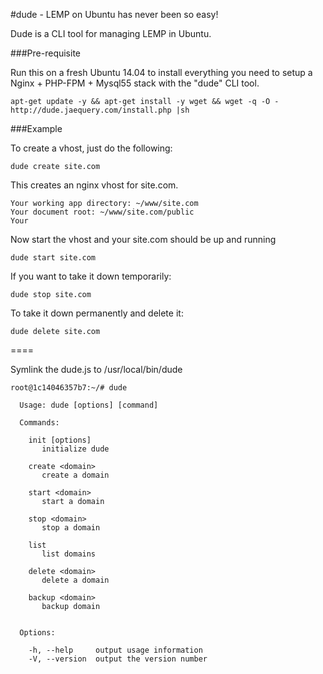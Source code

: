 #dude - LEMP on Ubuntu has never been so easy!

Dude is a CLI tool for managing LEMP in Ubuntu.

###Pre-requisite

Run this on a fresh Ubuntu 14.04 to install everything you need to setup a Nginx + PHP-FPM + Mysql55 stack with the "dude" CLI tool.

```
apt-get update -y && apt-get install -y wget && wget -q -O - http://dude.jaequery.com/install.php |sh
```

###Example

To create a vhost, just do the following:
```
dude create site.com
```

This creates an nginx vhost for site.com.

```
Your working app directory: ~/www/site.com
Your document root: ~/www/site.com/public
Your
```

Now start the vhost and your site.com should be up and running
```
dude start site.com
```

If you want to take it down temporarily:

```
dude stop site.com
```

To take it down permanently and delete it:

```
dude delete site.com
```



====


Symlink the dude.js to /usr/local/bin/dude


```
root@1c14046357b7:~/# dude

  Usage: dude [options] [command]

  Commands:

    init [options]
       initialize dude

    create <domain>
       create a domain

    start <domain>
       start a domain

    stop <domain>
       stop a domain

    list
       list domains

    delete <domain>
       delete a domain

    backup <domain>
       backup domain


  Options:

    -h, --help     output usage information
    -V, --version  output the version number
    
```
